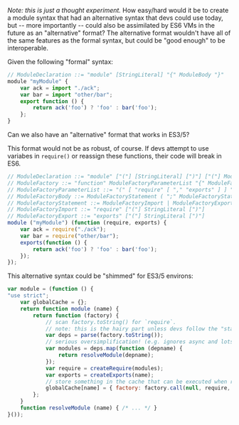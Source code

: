 *Note: this is just a thought experiment.*  How easy/hard would it be to create
a module syntax that had an alternative syntax that devs could use today, but
-- more importantly -- could also be assimilated by ES6 VMs in the future as
an "alternative" format?  The alternative format wouldn't have all of the same
features as the formal syntax, but could be "good enough" to be interoperable.

Given the following "formal" syntax:

```js
// ModuleDeclaration ::= "module" [StringLiteral] "{" ModuleBody "}"
module "myModule" {
	var ack = import "./ack";
	var bar = import "other/bar";
	export function () {
		return ack('foo') ? 'foo' : bar('foo');
	};
}
```

Can we also have an "alternative" format that works in ES3/5?

This format would not be as robust, of course.  If devs attempt to use variabes
in `require()` or reassign these functions, their code will break in ES6.

```js
// ModuleDeclaration ::= "module" ["("] [StringLiteral] [")"] ["("] ModuleFactory [")"]
// ModuleFactory ::= "function" ModuleFactoryParameterList "{" ModuleFactoryBody "}"
// ModuleFactoryParameterList ::= "(" [ "require" [ "," "exports" ] ] ")"
// ModuleFactoryBody ::= ModuleFactoryStatement ( ";" ModuleFactoryStatement )*
// ModuleFactoryStatement ::= ModuleFactoryImport | ModuleFactoryExport | <otherJsStuff>
// ModuleFactoryImport ::= "require" ["("] StringLiteral [")"]
// ModuleFactoryExport ::= "exports" ["("] StringLiteral [")"]
module ("myModule") (function (require, exports) {
	var ack = require("./ack");
	var bar = require("other/bar");
	exports(function () {
		return ack('foo') ? 'foo' : bar('foo');
	});
});
```

This alternative syntax could be "shimmed" for ES3/5 environs:

```js
var module = (function () {
"use strict";
	var globalCache = {};
	return function module (name) {
		return function (factory) {
			// scan factory.toString() for `require`.
			// note: this is the hairy part unless devs follow the "static analysis rules"
			var deps = parse(factory.toString());
			// serious oversimplification! (e.g. ignores async and lots of other stuff):
			var modules = deps.map(function (depname) {
				return resolveModule(depname);
			});
			var require = createRequire(modules);
			var exports = createExports(name);
			// store something in the cache that can be executed when require()d
			globalCache[name] = { factory: factory.call(null, require, exports) };
		};
	}
	function resolveModule (name) { /* ... */ }
}());
```